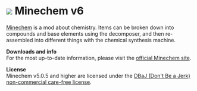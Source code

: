 ![](http://jakimfett.com/minechem_alchemy_banner.jpg)
Minechem v6
=========

[Minechem](http://jakimfett.github.io/Minechem) is a mod about chemistry. Items can be broken down into compounds and base elements using the decomposer, and then re-assembled into different things with the chemical synthesis machine.

**Downloads and info**  
For the most up-to-date information, please visit the [official Minechem site](http://jakimfett.github.io/Minechem).

**License**  
Minechem v5.0.5 and higher are licensed under the [DBaJ (Don't Be a Jerk) non-commercial care-free license](https://github.com/jakimfett/DBaJ).
